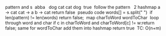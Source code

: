 pattern and s
​
abba   dog cat cat dog
​
true
​
follow the pattern
​
​
2 hashmap
a -> cat cat -> a
b -> cat
return false
​
pseudo code
​
words[] = s.split(" ")
​
if len(pattern) != len(words) return false;
​
map
charToWord
wordToChar
​
loop through word and char
if c in charToWord and charToWord[c] != w:return false;
same for wordToChar
add them into hashmap
return true
​
TC: O(n+m)